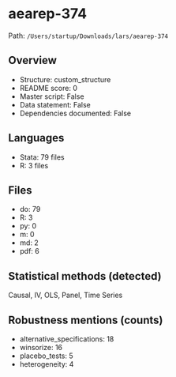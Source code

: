 # aearep-374

Path: `/Users/startup/Downloads/lars/aearep-374`

## Overview
- Structure: custom_structure
- README score: 0
- Master script: False
- Data statement: False
- Dependencies documented: False

## Languages
- Stata: 79 files
- R: 3 files

## Files
- do: 79
- R: 3
- py: 0
- m: 0
- md: 2
- pdf: 6

## Statistical methods (detected)
Causal, IV, OLS, Panel, Time Series

## Robustness mentions (counts)
- alternative_specifications: 18
- winsorize: 16
- placebo_tests: 5
- heterogeneity: 4